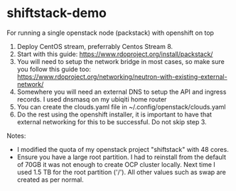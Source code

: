 # shiftstack-demo
For running a single openstack node (packstack) with openshift on top

1. Deploy CentOS stream, preferrably Centos Stream 8.
2. Start with this guide: https://www.rdoproject.org/install/packstack/ 
3. You will need to setup the network bridge in most cases, so make sure you follow this guide too: https://www.rdoproject.org/networking/neutron-with-existing-external-network/
4. Somewhere you will need an external DNS to setup the API and ingress records. I used dnsmasq on my ubiqiti home router
5. You can create the clouds.yaml file in ~/.config/openstack/clouds.yaml
6. Do the rest using the openshift installer, it is important to have that external networking for this to be successful. Do not skip step 3.

Notes:
- I modified the quota of my openstack project "shiftstack" with 48 cores.
- Ensure you have a large root partition. I had to reinstall from the default of 70GB it was not enough to create OCP cluster locally. Next time I used 1.5 TB for the root partition ('/'). All other values such as swap are created as per normal.
